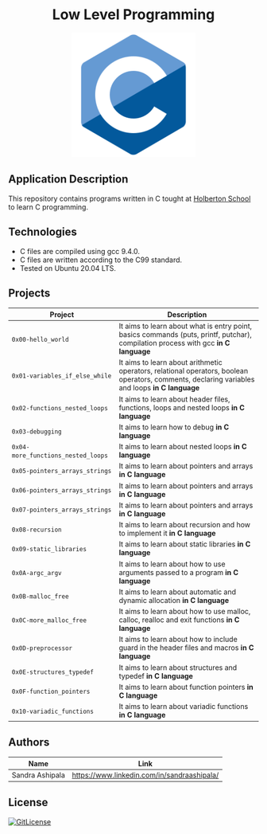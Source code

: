 <!-- PROJECT TITLE -->
  <h1 align="center">Low Level Programming</h1>
   <div id="header" align="center">
  <img src="https://github.com/devicons/devicon/blob/master/icons/c/c-original.svg" width="250"/>
</div>

## Application Description

This repository contains programs written in C tought at [Holberton School](https://www.holbertonschool.com/) to learn C programming.

## Technologies
* C files are compiled using gcc 9.4.0.
* C files are written according to the C99 standard.
* Tested on Ubuntu 20.04 LTS.

## Projects 
| Project | Description |
| -------- | ----------- |
| `0x00-hello_world` | 	It aims to learn about what is entry point, basics commands (puts, printf, putchar), compilation process with gcc **in C language** |
| `0x01-variables_if_else_while` | 	It aims to learn about arithmetic operators, relational operators, boolean operators, comments, declaring variables and loops **in C language** |
| `0x02-functions_nested_loops` | 	It aims to learn about header files, functions, loops and nested loops **in C language** |
| `0x03-debugging` | It aims to learn how to debug **in C language** |
| `0x04-more_functions_nested_loops` | It aims to learn about nested loops **in C language** |
| `0x05-pointers_arrays_strings` | It aims to learn about pointers and arrays **in C language** |
| `0x06-pointers_arrays_strings` | It aims to learn about pointers and arrays **in C language** |
| `0x07-pointers_arrays_strings`	| It aims to learn about pointers and arrays **in C language** |
| `0x08-recursion` | It aims to learn about recursion and how to implement it **in C language** |
| `0x09-static_libraries` | It aims to learn about static libraries **in C language** |
| `0x0A-argc_argv`	| It aims to learn about how to use arguments passed to a program **in C language** |
| `0x0B-malloc_free`	| It aims to learn about automatic and dynamic allocation **in C language** |
| `0x0C-more_malloc_free` | It aims to learn about how to use malloc, calloc, realloc and exit functions **in C language** |
| `0x0D-preprocessor` | It aims to learn about how to include guard in the header files and macros **in C language** |
| `0x0E-structures_typedef` | It aims to learn about structures and typedef **in C language** |
| `0x0F-function_pointers` | It aims to learn about function pointers **in C language** |
| `0x10-variadic_functions` | It aims to learn about variadic functions **in C language** |

## Authors

| Name            | Link                                   |
| --------------- | -------------------------------------- |
| Sandra Ashipala | https://www.linkedin.com/in/sandraashipala/ |

## License
[![GitLicense](https://img.shields.io/badge/License-MIT-lime.svg)](https://github.com/sandramsc/system_engineering-devops/blob/master/LICENSE.md)


